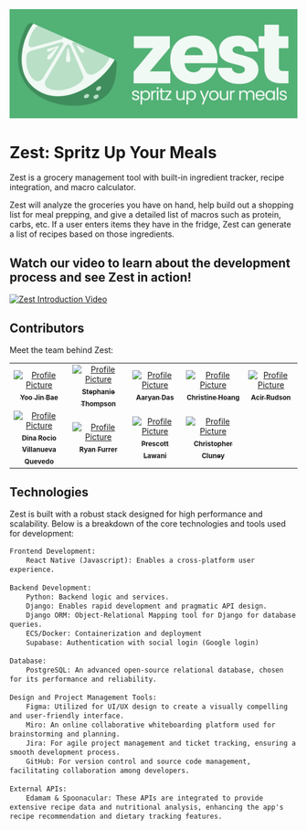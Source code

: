 ![Zest Logo](image.png)


# Zest: Spritz Up Your Meals


Zest is a grocery management tool with built-in ingredient tracker, recipe integration, and macro calculator.

Zest will analyze the groceries you have on hand, help build out a shopping list for meal prepping, and give a detailed list of macros such as protein, carbs, etc. If a user enters items they have in the fridge, Zest can generate a list of recipes based on those ingredients.

## Watch our video to learn about the development process and see Zest in action!

[![Zest Introduction Video](http://img.youtube.com/vi/j5szZXsyxWs/0.jpg)](http://www.youtube.com/watch?v=j5szZXsyxWs "Zest Introduction Video")

## Contributors

Meet the team behind Zest:

<table>
  <tr>
    <td align="center" width="200">
      <a href="https://www.linkedin.com/in/bae-yoojin/">
        <img src="https://media.licdn.com/dms/image/D5603AQFCAqmx2XiFQA/profile-displayphoto-shrink_400_400/0/1711556780176?e=1719446400&v=beta&t=ZkMxgPDj8BpIsLlnxJ9q1300T5NphX0DVW5vTuTBfmM" width="100px;" alt="Profile Picture"/><br />
        <sub><b>Yoo Jin Bae</b></sub>
      </a><br />
    </td>
    <td align="center" width="200">
      <a href="https://www.linkedin.com/in/stephthomp/">
        <img src="https://media.licdn.com/dms/image/D5635AQGfxBs5vTt2QQ/profile-framedphoto-shrink_400_400/0/1709677358791?e=1714507200&v=beta&t=y1sMJ-P92m1QVp5G0Hia8rkT8Uz96LjJzCwI5jwBM6k" width="100px;" alt="Profile Picture"/><br />
        <sub><b>Stephanie Thompson</b></sub>
      </a><br />
    </td>
    <td align="center" width="200">
      <a href="https://www.linkedin.com/in/aaryan-das/">
        <img src="https://media.licdn.com/dms/image/D5603AQHYViwIymsh-w/profile-displayphoto-shrink_400_400/0/1704486978483?e=1719446400&v=beta&t=bbDm6qs_vMQWQvEuesV1g6aDL4P89EXKxRuzKNXoZn4" width="100px;" alt="Profile Picture"/><br />
        <sub><b>Aaryan Das</b></sub>
      </a><br />
    </td>
    <td align="center" width="200">
      <a href="https://www.linkedin.com/in/christine-hoang-profile/">
        <img src="https://media.licdn.com/dms/image/D5603AQGExGf0D4scgQ/profile-displayphoto-shrink_400_400/0/1710947655283?e=1719446400&v=beta&t=20e0qq4Bkpj8ZkiwB8wrrQilheluWVbQq2OZILXJCpA" width="100px;" alt="Profile Picture"/><br />
        <sub><b>Christine Hoang</b></sub>
      </a><br />
      <td align="center" width="200">
      <a href="https://www.linkedin.com/in/acir-rudson/">
        <img src="https://media.licdn.com/dms/image/D4D03AQF5HpnkN-W87Q/profile-displayphoto-shrink_400_400/0/1678756658767?e=1719446400&v=beta&t=gcFlYFR-ms1lDj192-iBlLYLglTl9khIQvFYKQ7eb2Y" width="100px;" alt="Profile Picture"/><br />
        <sub><b>Acir Rudson</b></sub>
      </a><br />
    </td>
    </tr>
    <tr>
    <td align="center" width="200">
      <a href="https://www.linkedin.com/in/dinavillanueva/">
        <img src="https://media.licdn.com/dms/image/C4E03AQGi9Al3RrlfCg/profile-displayphoto-shrink_400_400/0/1638644414380?e=1719446400&v=beta&t=h3IV5kP5nFoL6W8pDrEMqDyJJd1EtDotrqbelCPIB2Y" width="100px;" alt="Profile Picture"/><br />
        <sub><b>Dina Rocio Villanueva Quevedo</b></sub>
      </a><br />
    </td>
    <td align="center" width="200">
      <a href="https://www.linkedin.com/in/ryanfurrer/">
        <img src="https://media.licdn.com/dms/image/D4E03AQHLpQNIJ0yncg/profile-displayphoto-shrink_400_400/0/1706234525939?e=1719446400&v=beta&t=P5zRH5OdnHdDN6uMW9eicFBIv68ZaJZ10RbiPbNCB6g" width="100px;" alt="Profile Picture"/><br />
        <sub><b>Ryan Furrer</b></sub>
      </a><br />
    </td>
    <td align="center" width="200">
      <a href="https://www.linkedin.com/in/prescott-lawani/">
        <img src="https://media.licdn.com/dms/image/D5635AQHUqjK-Ke3VyA/profile-framedphoto-shrink_400_400/0/1706976777953?e=1714507200&v=beta&t=bHK2-1A2wl7A1DFieWq713xnJYbZnBAkfADEf6KCc00" width="100px;" alt="Profile Picture"/><br />
        <sub><b>Prescott Lawani</b></sub>
      </a><br />
    </td>
    <td align="center" width="200">
      <a href="https://www.linkedin.com/in/christophercluney/">
        <img src="https://media.licdn.com/dms/image/D5603AQFv34etr8RA0Q/profile-displayphoto-shrink_400_400/0/1709700424660?e=1719446400&v=beta&t=MsltnuixemT0mzg0rh4RVujgflLO0Fiz3kqdJI4wCsM" width="100px;" alt="Profile Picture"/><br />
        <sub><b>Christopher Cluney</b></sub>
      </a><br />
    </td>
    </tr>
</table>

## Technologies

Zest is built with a robust stack designed for high performance and scalability. Below is a breakdown of the core technologies and tools used for development:

    Frontend Development:
        React Native (Javascript): Enables a cross-platform user experience.

    Backend Development:
        Python: Backend logic and services.
        Django: Enables rapid development and pragmatic API design.
        Django ORM: Object-Relational Mapping tool for Django for database queries.
        ECS/Docker: Containerization and deployment
        Supabase: Authentication with social login (Google login)

    Database:
        PostgreSQL: An advanced open-source relational database, chosen for its performance and reliability.

    Design and Project Management Tools:
        Figma: Utilized for UI/UX design to create a visually compelling and user-friendly interface.
        Miro: An online collaborative whiteboarding platform used for brainstorming and planning.
        Jira: For agile project management and ticket tracking, ensuring a smooth development process.
        GitHub: For version control and source code management, facilitating collaboration among developers.

    External APIs:
        Edamam & Spoonacular: These APIs are integrated to provide extensive recipe data and nutritional analysis, enhancing the app's recipe recommendation and dietary tracking features.
